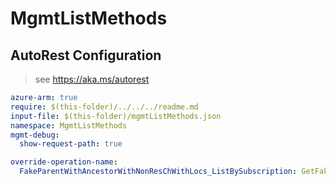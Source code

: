 # MgmtListMethods

## AutoRest Configuration

> see https://aka.ms/autorest

``` yaml
azure-arm: true
require: $(this-folder)/../../../readme.md
input-file: $(this-folder)/mgmtListMethods.json
namespace: MgmtListMethods
mgmt-debug:
  show-request-path: true

override-operation-name:
  FakeParentWithAncestorWithNonResChWithLocs_ListBySubscription: GetFakeParentWithAncestorWithNonResChWithLocs
```
